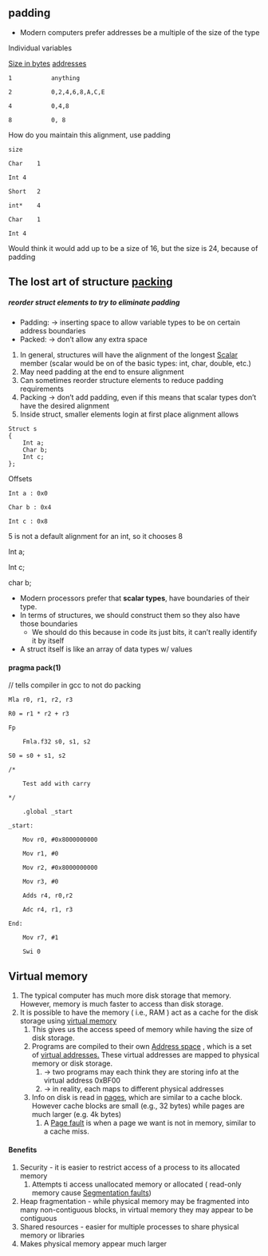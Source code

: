 ## padding

* Modern computers prefer addresses be a multiple of the size of the type

Individual variables

<span style="text-decoration:underline;">Size in bytes</span> <span style="text-decoration:underline;">addresses</span>

    1			anything

    2			0,2,4,6,8,A,C,E

    4			0,4,8

    8			0, 8

How do you maintain this alignment, use padding

    size

    Char	1

    Int	4

    Short	2

    int*	4

    Char	1

    Int	4

Would think it would add up to be a size of 16, but the size is 24, because of padding


## The lost art of structure <span style="text-decoration:underline;">packing </span>
##### reorder struct elements to try to eliminate padding

* Padding: → inserting space to allow variable types to be on certain address boundaries
* Packed: → don’t allow any extra space
1. In general, structures will have the alignment of the longest <span style="text-decoration:underline;">Scalar </span>member (scalar would be on of the basic types: int, char, double, etc.)
2. May need padding at the end to ensure alignment
3. Can sometimes reorder structure elements to reduce padding requirements
4. Packing → don’t add padding, even if this means that scalar types don’t have the desired alignment
5. Inside struct, smaller elements login at first place alignment allows

```
Struct s
{
	Int a;
	Char b;
	Int c;
};
```
Offsets

    Int a : 0x0

    Char b : 0x4

    Int c : 0x8

5 is not a default alignment for an int, so it chooses 8

Int a;

Int c;

char b;


* Modern processors prefer that **scalar types**, have boundaries of their type.
* In terms of structures, we should construct them so they also have those boundaries
    * We should do this because in code its just bits, it can’t really identify it by itself
* A struct itself is like an array of data types w/ values

#### pragma pack(1) 
// tells compiler in gcc to not do packing
```
Mla r0, r1, r2, r3

R0 = r1 * r2 + r3

Fp

	Fmla.f32 s0, s1, s2

S0 = s0 + s1, s2

/*

	Test add with carry

*/

	.global _start

_start:

	Mov r0, #0x8000000000

	Mov r1, #0

	Mov r2, #0x8000000000

	Mov r3, #0

	Adds r4, r0,r2

	Adc r4, r1, r3

End:

	Mov r7, #1

	Swi 0
```


## Virtual memory

1. The typical computer has much more disk storage that memory. However, memory is much faster to access than disk storage. 
2. It is possible to have the memory ( i.e., RAM ) act as a cache for the disk storage using <span style="text-decoration:underline;">virtual memory</span> 
    1. This gives us the access speed of memory while having the size of disk storage.
    2. Programs are compiled to their own <span style="text-decoration:underline;">Address space</span> , which is a set of <span style="text-decoration:underline;">virtual addresses.</span> These virtual addresses are mapped to physical memory or disk storage.
        1. → two programs may each think they are storing info at the virtual address 0xBF00 
        2. → in reality, each maps to different physical addresses
    3. Info on disk is read in <span style="text-decoration:underline;">pages</span>, which are similar to a cache block. However cache blocks are small (e.g., 32 bytes) while pages are much larger (e.g. 4k bytes)
        1. A <span style="text-decoration:underline;">Page fault</span> is when a page we want is not in memory, similar to a cache miss.


#### Benefits

1. Security - it is easier to restrict access of a process to its allocated memory 
    1. Attempts ti access unallocated memory or allocated ( read-only memory cause <span style="text-decoration:underline;">Segmentation faults</span>)
2. Heap fragmentation - while physical memory may be fragmented into many non-contiguous blocks, in virtual memory they may appear to be contiguous
3. Shared resources - easier for multiple processes to share physical memory or libraries 
4. Makes physical memory appear much larger
